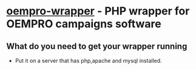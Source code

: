 [oempro-wrapper](http://ajaxmasters.com/) - PHP wrapper for OEMPRO campaigns software
================================

What do you need to get your wrapper running
---------------------------------------
* Put it on a server that has php,apache and mysql installed.

